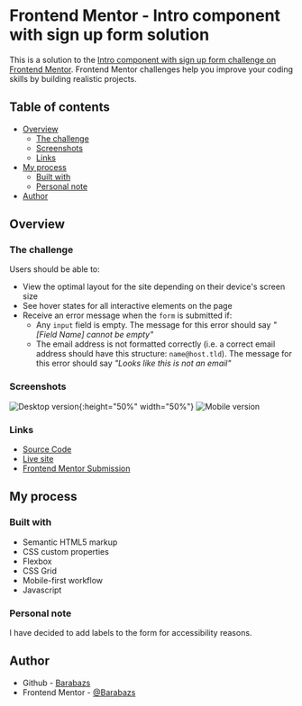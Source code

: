 # Frontend Mentor - Intro component with sign up form solution

This is a solution to the [Intro component with sign up form challenge on Frontend Mentor](https://www.frontendmentor.io/challenges/intro-component-with-signup-form-5cf91bd49edda32581d28fd1). Frontend Mentor challenges help you improve your coding skills by building realistic projects. 

## Table of contents
  - [Overview](#overview)
    - [The challenge](#the-challenge)
    - [Screenshots](#Screenshots)
    - [Links](#links)
  - [My process](#my-process)
    - [Built with](#built-with)
    - [Personal note](#personal-note)
  - [Author](#author)

## Overview

### The challenge

Users should be able to:

- View the optimal layout for the site depending on their device's screen size
- See hover states for all interactive elements on the page
- Receive an error message when the `form` is submitted if:
  - Any `input` field is empty. The message for this error should say *"[Field Name] cannot be empty"*
  - The email address is not formatted correctly (i.e. a correct email address should have this structure: `name@host.tld`). The message for this error should say *"Looks like this is not an email"*

### Screenshots
![Desktop version](screenshots/desktop.png&s=200){:height="50%" width="50%"}
![Mobile version](screenshots/mobile.png&s=200)

### Links

- [Source Code](https://github.com/Barabazs/frontendmentor/tree/main/intro-component-with-signup-form)
- [Live site](https://intro-component-with-signup-form-dusky.vercel.app/)
- [Frontend Mentor Submission](https://www.frontendmentor.io/solutions/a-bit-of-bootstrap-5-and-lots-of-custom-css-Wrg8fXLOZ)
## My process

### Built with

- Semantic HTML5 markup
- CSS custom properties
- Flexbox
- CSS Grid
- Mobile-first workflow
- Javascript

### Personal note
I have decided to add labels to the form for accessibility reasons.
## Author

- Github - [Barabazs](https://github.com/Barabazs)
- Frontend Mentor - [@Barabazs](https://www.frontendmentor.io/profile/dotEsuS)
